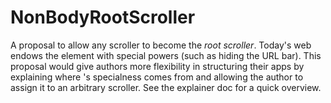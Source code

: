 # NonBodyRootScroller

A proposal to allow any scroller to become the *root scroller*. Today's web
endows the <body> element with special powers (such as hiding the URL bar). This
proposal would give authors more flexibility in structuring their apps by
explaining where <body>'s specialness comes from and allowing the author to
assign it to an arbitrary scroller. See the explainer doc for a quick overview.

